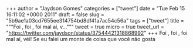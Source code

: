 
+++
author = "Jaydson Gomes"
categories = ["tweet"]
date = "Tue Feb 15 16:11:02 +0000 2011"
draft = false
slug = "5b9ae1a03cd7655ee314754bd8df41a7ac54c56a"
tags = ["tweet"]
title = """Foi , foi , foi mal aí, v..."""
tweet = true
micro = true
tweet_url = "https://twitter.com/jaydson/status/37544421318868992"
+++
Foi , foi , foi mal aí, véi! Se eu falei um monte de coisa que você não gosta
